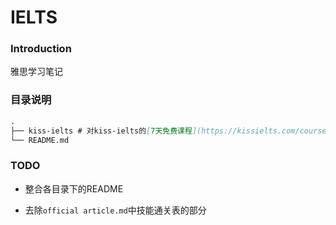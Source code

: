 # IELTS

### Introduction

雅思学习笔记



### 目录说明

```markdown
.
├── kiss-ielts # 对kiss-ielts的[7天免费课程](https://kissielts.com/courses/7-self-study/1-7-day-free-course)的学习笔记
└── README.md
```



### TODO

- 整合各目录下的README

- 去除`official article.md`中技能通关表的部分
